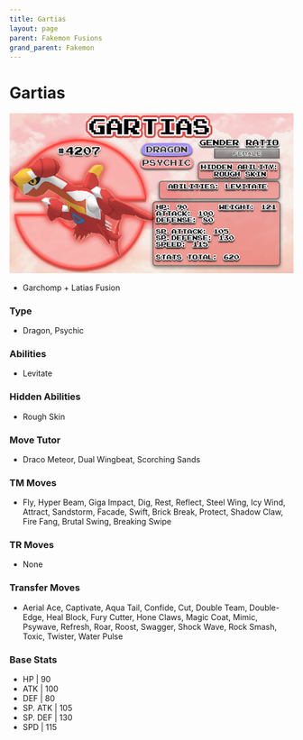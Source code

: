 ```yaml
---
title: Gartias
layout: page
parent: Fakemon Fusions
grand_parent: Fakemon
---
```


# Gartias

![Image](/fakemon_pics/gartias.png)

- Garchomp + Latias Fusion

### Type
- Dragon, Psychic

### Abilities
- Levitate

### Hidden Abilities
- Rough Skin

### Move Tutor
- Draco Meteor, Dual Wingbeat, Scorching Sands

### TM Moves
- Fly, Hyper Beam, Giga Impact, Dig, Rest, Reflect, Steel Wing, Icy Wind, Attract, Sandstorm, Facade, Swift, Brick Break, Protect, Shadow Claw, Fire Fang, Brutal Swing, Breaking Swipe

### TR Moves
- None

### Transfer Moves
- Aerial Ace, Captivate, Aqua Tail, Confide, Cut, Double Team, Double-Edge, Heal Block, Fury Cutter, Hone Claws, Magic Coat, Mimic, Psywave, Refresh, Roar, Roost, Swagger, Shock Wave, Rock Smash, Toxic, Twister, Water Pulse

### Base Stats
- HP | 90
- ATK | 100
- DEF | 80
- SP. ATK | 105
- SP. DEF | 130
- SPD | 115 